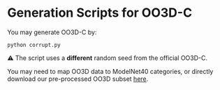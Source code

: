 # Generation Scripts for OO3D-C
You may generate OO3D-C by:
```shell
python corrupt.py
```
:warning: The script uses a **different** random seed from the official OO3D-C.

You may need to map OO3D data to ModelNet40 categories, or directly download our pre-processed OO3D subset [here](https://drive.google.com/file/d/1Ljs8vlOD0Ob2PlxDAEeVXSEkr7DR3Puf/view?usp=drive_link).